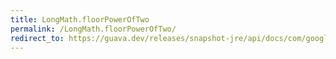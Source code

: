 ```yaml
---
title: LongMath.floorPowerOfTwo
permalink: /LongMath.floorPowerOfTwo/
redirect_to: https://guava.dev/releases/snapshot-jre/api/docs/com/google/common/math/LongMath.html#floorPowerOfTwo-long-
---
```

